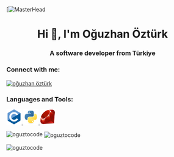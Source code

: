  [![MasterHead](https://w0.peakpx.com/wallpaper/1021/487/HD-wallpaper-technology-code-programming-programmer.jpg)
<h1 align="center">Hi 👋, I'm Oğuzhan Öztürk</h1>
<h3 align="center">A software developer from Türkiye</h3>

<h3 align="left">Connect with me:</h3>
<p align="left">
<a href="https://linkedin.com/in/oğuzhan öztürk" target="blank"><img align="center" src="https://raw.githubusercontent.com/rahuldkjain/github-profile-readme-generator/master/src/images/icons/Social/linked-in-alt.svg" alt="oğuzhan öztürk" height="30" width="40" /></a>
</p>

<h3 align="left">Languages and Tools:</h3>
<p align="left"> <a href="https://www.cprogramming.com/" target="_blank" rel="noreferrer"> <img src="https://raw.githubusercontent.com/devicons/devicon/master/icons/c/c-original.svg" alt="c" width="40" height="40"/> </a> <a href="https://www.python.org" target="_blank" rel="noreferrer"> <img src="https://raw.githubusercontent.com/devicons/devicon/master/icons/python/python-original.svg" alt="python" width="40" height="40"/> </a> <a href="https://www.ruby-lang.org/en/" target="_blank" rel="noreferrer"> <img src="https://raw.githubusercontent.com/devicons/devicon/master/icons/ruby/ruby-original.svg" alt="ruby" width="40" height="40"/> </a> </p>

<p><img align="left" src="https://github-readme-stats.vercel.app/api/top-langs?username=oguztocode&show_icons=true&locale=en&layout=compact" alt="oguztocode" /></p>

<p>&nbsp;<img align="center" src="https://github-readme-stats.vercel.app/api?username=oguztocode&show_icons=true&locale=en" alt="oguztocode" /></p>

<p><img align="center" src="https://github-readme-streak-stats.herokuapp.com/?user=oguztocode&" alt="oguztocode" /></p>
